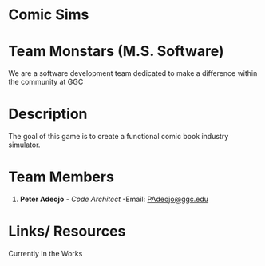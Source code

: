 # Comic Sims


# Team Monstars (M.S. Software)

We are a software development team dedicated to make a difference within the community at GGC

# Description

The goal of this game is to create a functional comic book industry simulator. 

# Team Members

1. __Peter Adeojo__ - *Code Architect* -Email: PAdeojo@ggc.edu 

# Links/ Resources

Currently In the Works

